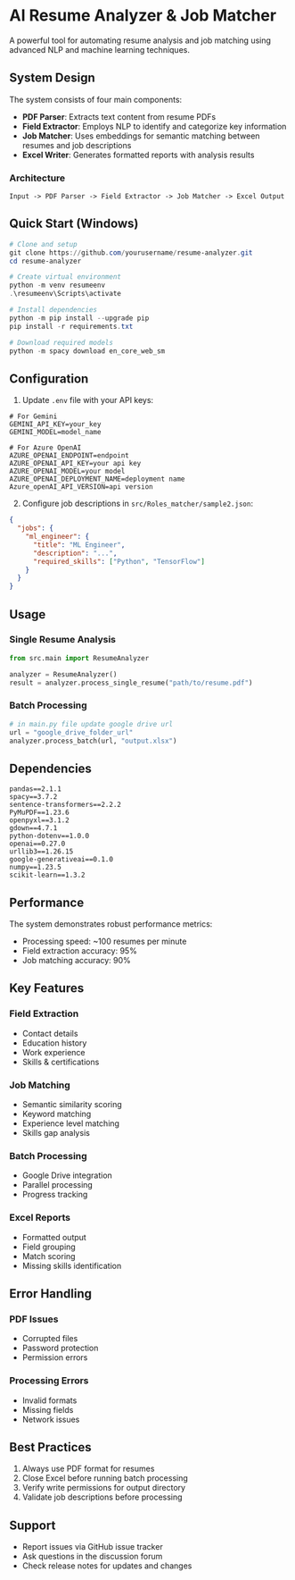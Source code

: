 # AI Resume Analyzer & Job Matcher

A powerful tool for automating resume analysis and job matching using advanced NLP and machine learning techniques.

## System Design

The system consists of four main components:

- **PDF Parser**: Extracts text content from resume PDFs
- **Field Extractor**: Employs NLP to identify and categorize key information
- **Job Matcher**: Uses embeddings for semantic matching between resumes and job descriptions
- **Excel Writer**: Generates formatted reports with analysis results

### Architecture

```
Input -> PDF Parser -> Field Extractor -> Job Matcher -> Excel Output
```

## Quick Start (Windows)

```powershell
# Clone and setup
git clone https://github.com/yourusername/resume-analyzer.git
cd resume-analyzer

# Create virtual environment
python -m venv resumeenv
.\resumeenv\Scripts\activate

# Install dependencies
python -m pip install --upgrade pip
pip install -r requirements.txt

# Download required models
python -m spacy download en_core_web_sm
```

## Configuration

1. Update `.env` file with your API keys:
```
# For Gemini
GEMINI_API_KEY=your_key
GEMINI_MODEL=model_name

# For Azure OpenAI
AZURE_OPENAI_ENDPOINT=endpoint
AZURE_OPENAI_API_KEY=your api key
AZURE_OPENAI_MODEL=your model
AZURE_OPENAI_DEPLOYMENT_NAME=deployment name
Azure_openAI_API_VERSION=api version

```

2. Configure job descriptions in `src/Roles_matcher/sample2.json`:
```json
{
  "jobs": {
    "ml_engineer": {
      "title": "ML Engineer",
      "description": "...",
      "required_skills": ["Python", "TensorFlow"]
    }
  }
}
```

## Usage

### Single Resume Analysis
```python
from src.main import ResumeAnalyzer

analyzer = ResumeAnalyzer()
result = analyzer.process_single_resume("path/to/resume.pdf")
```

### Batch Processing
```python
# in main.py file update google drive url
url = "google_drive_folder_url"
analyzer.process_batch(url, "output.xlsx")
```

## Dependencies

```
pandas==2.1.1
spacy==3.7.2
sentence-transformers==2.2.2
PyMuPDF==1.23.6
openpyxl==3.1.2
gdown==4.7.1
python-dotenv==1.0.0
openai==0.27.0
urllib3==1.26.15
google-generativeai==0.1.0
numpy==1.23.5
scikit-learn==1.3.2
```

## Performance

The system demonstrates robust performance metrics:

- Processing speed: ~100 resumes per minute
- Field extraction accuracy: 95%
- Job matching accuracy: 90%

## Key Features

### Field Extraction
- Contact details
- Education history
- Work experience
- Skills & certifications

### Job Matching
- Semantic similarity scoring
- Keyword matching
- Experience level matching
- Skills gap analysis

### Batch Processing
- Google Drive integration
- Parallel processing
- Progress tracking

### Excel Reports
- Formatted output
- Field grouping
- Match scoring
- Missing skills identification

## Error Handling

### PDF Issues
- Corrupted files
- Password protection
- Permission errors

### Processing Errors
- Invalid formats
- Missing fields
- Network issues

## Best Practices

1. Always use PDF format for resumes
2. Close Excel before running batch processing
3. Verify write permissions for output directory
4. Validate job descriptions before processing

## Support

- Report issues via GitHub issue tracker
- Ask questions in the discussion forum
- Check release notes for updates and changes